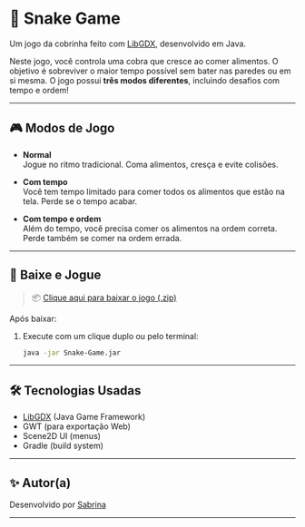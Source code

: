 # 🐍 Snake Game

Um jogo da cobrinha feito com [LibGDX](https://libgdx.com/), desenvolvido em Java.

Neste jogo, você controla uma cobra que cresce ao comer alimentos. O objetivo é sobreviver o maior tempo possível sem bater nas paredes ou em si mesma. O jogo possui **três modos diferentes**, incluindo desafios com tempo e ordem!

---

## 🎮 Modos de Jogo

- **Normal**  
  Jogue no ritmo tradicional. Coma alimentos, cresça e evite colisões.

- **Com tempo**  
  Você tem tempo limitado para comer todos os alimentos que estão na tela. Perde se o tempo acabar.

- **Com tempo e ordem**  
  Além do tempo, você precisa comer os alimentos na ordem correta. Perde também se comer na ordem errada.

---

## 🚀 Baixe e Jogue

> 📦 [Clique aqui para baixar o jogo (.zip)](https://github.com/SabrinaBruni28/Snake-Game/raw/main/lwjgl3/build/libs/SnakeGame-1.0.0.jar)

Após baixar:
1. Execute com um clique duplo ou pelo terminal:
   ```bash
   java -jar Snake-Game.jar
   ```

---

## 🛠️ Tecnologias Usadas

- [LibGDX](https://libgdx.com/) (Java Game Framework)
- GWT (para exportação Web)
- Scene2D UI (menus)
- Gradle (build system)

---

## ✨ Autor(a)

Desenvolvido por [Sabrina](https://github.com/SabrinaBruni28)

---
